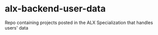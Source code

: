 # alx-backend-user-data
Repo containing projects posted in the ALX Specialization that handles users' data
